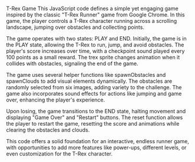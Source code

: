 T-Rex Game
This JavaScript code defines a simple yet engaging game inspired by the classic "T-Rex Runner" game from Google Chrome. In this game, the player controls a T-Rex character running across a scrolling landscape, jumping over obstacles and collecting points.

The game operates with two states: PLAY and END. Initially, the game is in the PLAY state, allowing the T-Rex to run, jump, and avoid obstacles. The player's score increases over time, with a checkpoint sound played every 100 points as a small reward. The trex sprite changes animation when it collides with obstacles, signaling the end of the game.

The game uses several helper functions like spawnObstacles and spawnClouds to add visual elements dynamically. The obstacles are randomly selected from six images, adding variety to the challenge. The game also incorporates sound effects for actions like jumping and game over, enhancing the player's experience.

Upon losing, the game transitions to the END state, halting movement and displaying "Game Over" and "Restart" buttons. The reset function allows the player to restart the game, resetting the score and animations while clearing the obstacles and clouds.

This code offers a solid foundation for an interactive, endless runner game, with opportunities to add more features like power-ups, different levels, or even customization for the T-Rex character.
